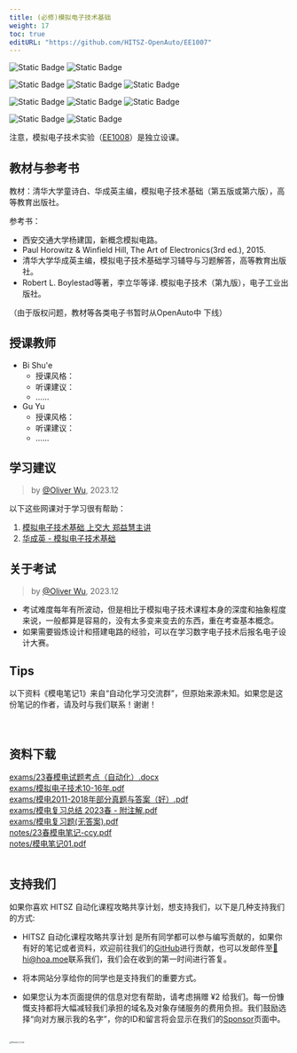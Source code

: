 ```yaml
---
title: (必修)模拟电子技术基础
weight: 17
toc: true
editURL: "https://github.com/HITSZ-OpenAuto/EE1007"
---
```


![Static Badge](https://img.shields.io/badge/%E8%80%83%E8%AF%95%E8%AF%BE-red)
![Static Badge](https://img.shields.io/badge/%E5%AD%A6%E5%88%86-3.5-moccasin)

![Static Badge](https://img.shields.io/badge/%E6%88%90%E7%BB%A9%E6%9E%84%E6%88%90（21自动化）-gold)
![Static Badge](https://img.shields.io/badge/%E4%BD%9C%E4%B8%9A-30%25-wheat)
![Static Badge](https://img.shields.io/badge/%E6%9C%9F%E6%9C%AB%E8%80%83%E8%AF%95-70%25-wheat)

![Static Badge](https://img.shields.io/badge/%E6%88%90%E7%BB%A9%E6%9E%84%E6%88%90（21电气、通信）-gold)
![Static Badge](https://img.shields.io/badge/%E4%BD%9C%E4%B8%9A-20%25-wheat)
![Static Badge](https://img.shields.io/badge/%E6%9C%9F%E6%9C%AB%E8%80%83%E8%AF%95-80%25-wheat)

![Static Badge](https://img.shields.io/badge/总学时56-gold)
![Static Badge](https://img.shields.io/badge/讲课学时-56-wheat)

注意，模拟电子技术实验（[EE1008](https://hoa.moe/docs/sophomore-spring/ee1008/)）是独立设课。

## 教材与参考书

教材：清华大学童诗白、华成英主编，模拟电子技术基础（第五版或第六版），高等教育出版社。

参考书：

- 西安交通大学杨建国，新概念模拟电路。
- Paul Horowitz & Winfield Hill, The Art of Electronics(3rd ed.), 2015.
- 清华大学华成英主编，模拟电子技术基础学习辅导与习题解答，高等教育出版社。
- Robert L. Boylestad等著，李立华等译. 模拟电子技术（第九版），电子工业出版社。

（由于版权问题，教材等各类电子书暂时从OpenAuto中 下线）

## 授课教师

- Bi Shu'e
  - 授课风格：
  - 听课建议：
  - ……
- Gu Yu
  - 授课风格：
  - 听课建议：
  - ……

## 学习建议

> by [@Oliver Wu](https://github.com/OliverWu515), 2023.12

以下这些网课对于学习很有帮助：

1. [模拟电子技术基础 上交大 郑益慧主讲](https://www.bilibili.com/video/BV1Gt411b7Zq/?spm_id_from=333.337.search-card.all.click)
2. [华成英 - 模拟电子技术基础](https://www.bilibili.com/video/BV19s411a7KL/?spm_id_from=333.337.search-card.all.click)

## 关于考试
> by [@Oliver Wu](https://github.com/OliverWu515), 2023.12

- 考试难度每年有所波动，但是相比于模拟电子技术课程本身的深度和抽象程度来说，一般都算是容易的，没有太多变来变去的东西，重在考查基本概念。
- 如果需要锻炼设计和搭建电路的经验，可以在学习数字电子技术后报名电子设计大赛。

## Tips



以下资料《模电笔记1》来自“自动化学习交流群”，但原始来源未知。如果您是这份笔记的作者，请及时与我们联系！谢谢！
<br>
<br>
<br>


## 资料下载

<a href="https://gh.hoa.moe/github.com/HITSZ-OpenAuto/EE1007/raw/main/exams/23%E6%98%A5%E6%A8%A1%E7%94%B5%E8%AF%95%E9%A2%98%E8%80%83%E7%82%B9%EF%BC%88%E8%87%AA%E5%8A%A8%E5%8C%96%EF%BC%89.docx">exams/23春模电试题考点（自动化）.docx</a>
<br>
<a href="https://gh.hoa.moe/github.com/HITSZ-OpenAuto/EE1007/raw/main/exams/%E6%A8%A1%E6%8B%9F%E7%94%B5%E5%AD%90%E6%8A%80%E6%9C%AF10-16%E5%B9%B4.pdf">exams/模拟电子技术10-16年.pdf</a>
<br>
<a href="https://gh.hoa.moe/github.com/HITSZ-OpenAuto/EE1007/raw/main/exams/%E6%A8%A1%E7%94%B52011-2018%E5%B9%B4%E9%83%A8%E5%88%86%E7%9C%9F%E9%A2%98%E4%B8%8E%E7%AD%94%E6%A1%88%EF%BC%88%E5%A5%BD%EF%BC%89.pdf">exams/模电2011-2018年部分真题与答案（好）.pdf</a>
<br>
<a href="https://gh.hoa.moe/github.com/HITSZ-OpenAuto/EE1007/raw/main/exams/%E6%A8%A1%E7%94%B5%E5%A4%8D%E4%B9%A0%E6%80%BB%E7%BB%93%202023%E6%98%A5%20-%20%E9%99%84%E6%B3%A8%E8%A7%A3.pdf">exams/模电复习总结 2023春 - 附注解.pdf</a>
<br>
<a href="https://gh.hoa.moe/github.com/HITSZ-OpenAuto/EE1007/raw/main/exams/%E6%A8%A1%E7%94%B5%E5%A4%8D%E4%B9%A0%E9%A2%98%28%E6%97%A0%E7%AD%94%E6%A1%88%29.pdf">exams/模电复习题(无答案).pdf</a>
<br>
<a href="https://gh.hoa.moe/github.com/HITSZ-OpenAuto/EE1007/raw/main/notes/23%E6%98%A5%E6%A8%A1%E7%94%B5%E7%AC%94%E8%AE%B0-ccy.pdf">notes/23春模电笔记-ccy.pdf</a>
<br>
<a href="https://gh.hoa.moe/github.com/HITSZ-OpenAuto/EE1007/raw/main/notes/%E6%A8%A1%E7%94%B5%E7%AC%94%E8%AE%B001.pdf">notes/模电笔记01.pdf</a>
<br>
<br>


## 支持我们

如果你喜欢 HITSZ 自动化课程攻略共享计划，想支持我们，以下是几种支持我们的方式:

- HITSZ 自动化课程攻略共享计划 是所有同学都可以参与编写贡献的，如果你有好的笔记或者资料，欢迎前往我们的[GitHub](https://github.com/HITSZ-OpenAuto)进行贡献，也可以发邮件至[📮hi@hoa.moe](mailto:hi@hoa.moe)联系我们，我们会在收到的第一时间进行答复。

- 将本网站分享给你的同学也是支持我们的重要方式。

- 如果您认为本页面提供的信息对您有帮助，请考虑捐赠 ¥2 给我们。每一份慷慨支持都将大幅减轻我们承担的域名及对象存储服务的费用负担。我们鼓励选择“向对方展示我的名字”，你的ID和留言将会显示在我们的[Sponsor](https://hoa.moe/sponsor/)页面中。

<br>
<img src="https://mitcher-1316637614.cos.ap-nanjing.myqcloud.com/hoa/20231112170457.png?imageSlim" alt="Reward_Code" style="zoom:25%; display: block; margin: 0 auto;" />